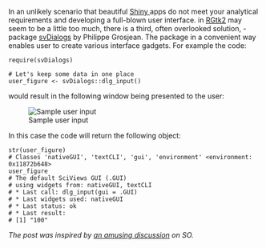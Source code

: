In an unlikely scenario that beautiful
<a href="http://shiny.rstudio.com/" target="_blank" rel="noopener">Shiny
</a>apps do not meet your analytical requirements and developing a
full-blown user interface. in [RGtk2](http://www.ggobi.org/rgtk2/) may
seem to be a little too much, there is a third, often overlooked
solution, - package
[svDialogs](https://cran.r-project.org/web/packages/svDialogs/index.html)
by Philippe Grosjean. The package in a convenient way enables user to
create various interface gadgets. For example the code:

    require(svDialogs)

    # Let's keep some data in one place
    user_figure <- svDialogs::dlg_input()

would result in the following window being presented to the user:

<figure>
<img
src="/post/2015-12-01-amusing-way-to-get-user-input-windows-in-r_files/untitled.png"
alt="Sample user input" />
<figcaption aria-hidden="true">Sample user input</figcaption>
</figure>

In this case the code will return the following object:

    str(user_figure)
    # Classes 'nativeGUI', 'textCLI', 'gui', 'environment' <environment: 0x11872b648> 
    user_figure
    # The default SciViews GUI (.GUI)
    # using widgets from: nativeGUI, textCLI
    # * Last call: dlg_input(gui = .GUI)
    # * Last widgets used: nativeGUI
    # * Last status: ok
    # * Last result:
    # [1] "100"

<em>The post was inspired by
<a href="http://stackoverflow.com/a/33934374/1655567" target="_blank" rel="noopener">an
amusing discussion</a> on SO.</em>
